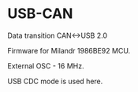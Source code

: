 # USB-CAN
Data transition CAN&lt;->USB 2.0

Firmware for Milandr 1986BE92 MCU.

External OSC - 16 MHz.

USB CDC mode is used here.
